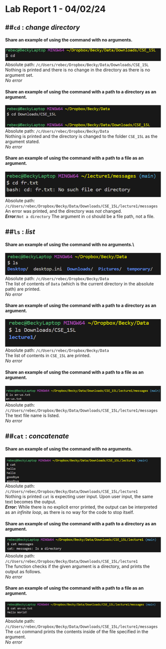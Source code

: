 # Lab Report 1 - 04/02/24

##```cd``` : *change directory*
---
#### **Share an example of using the command with no arguments.**
![Image](cd_empty.png)	\
Absolute path: ```/c/Users/rebec/Dropbox/Becky/Data/Downloads/CSE_15L```\
Nothing is printed and there is no change in the directory as there is no argument set.\
*No error* 
#### **Share an example of using the command with a path to a directory as an argument.**
![Image](cd_path.png)	\
Absolute path: ```/c/Users/rebec/Dropbox/Becky/Data``` \
Nothing is printed and the directory is changed to the folder ```CSE_15L``` as the argument stated.\
*No error*
#### **Share an example of using the command with a path to a file as an argument.**
![Image](cd_file.png)	\
Absolute path: ```/c/Users/rebec/Dropbox/Becky/Data/Downloads/CSE_15L/lecture1/messages```\
An error was printed, and the directory was *not* changed. \
**_Error:_**```Not a directory``` The argument in ```cd``` should be a file path, not a file. 



##```ls``` : *list*
---
#### **Share an example of using the command with no arguments.**\
![Image](ls_empty.png)	\
Absolute path: ```/c/Users/rebec/Dropbox/Becky/Data```\
The list of contents of  ```Data``` (which is the current directory in the absolute path) are printed.\
*No error*

#### **Share an example of using the command with a path to a directory as an argument.**
![Image](ls_path.png)	\
Absolute path: ```/c/Users/rebec/Dropbox/Becky/Data```\
The list of contents in  ```CSE_15L``` are printed. \
*No error*
#### **Share an example of using the command with a path to a file as an argument.**
![Image](ls_file.png)	\
Absolute path: ```/c/Users/rebec/Dropbox/Becky/Data/Downloads/CSE_15L/lecture1/messages```\
The text file name is listed. \
*No error*



##```cat``` : *concatenate*
---
#### **Share an example of using the command with no arguments.**
![Image](cat_empty.png)	\
Absolute path: ```/c/Users/rebec/Dropbox/Becky/Data/Downloads/CSE_15L/lecture1```\
Nothing is printed ```cat``` is expecting user input. Upon user input, the same text becomes the output.\
**_Error:_** While there is no explicit error printed, the output can be interpreted as an *infinite loop*, as there is no way for the code to stop itself.

#### **Share an example of using the command with a path to a directory as an argument.**
![Image](cat_path.png)	\
Absolute path: ```/c/Users/rebec/Dropbox/Becky/Data/Downloads/CSE_15L/lecture1```\
The function checks if the given argument is a directory, and prints the output as follows. \
*No error*


#### **Share an example of using the command with a path to a file as an argument.**
![Image](cat_file.png)	\
Absolute path: ```/c/Users/rebec/Dropbox/Becky/Data/Downloads/CSE_15L/lecture1/messages```\
The ```cat``` command prints the contents inside of the file specified in the argument.\
*No error*
